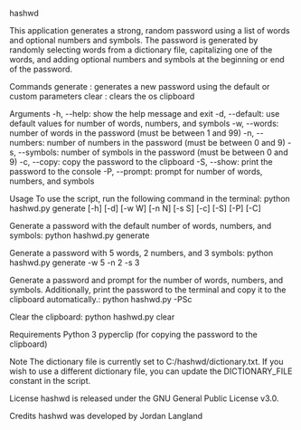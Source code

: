 hashwd

This application generates a strong, random password using a list of words and optional numbers and symbols. 
The password is generated by randomly selecting words from a dictionary file, capitalizing one of the words, and adding optional numbers and symbols at the beginning or end of the password.

Commands
generate : generates a new password using the default or custom parameters
clear : clears the os clipboard


Arguments
-h, --help: show the help message and exit
-d, --default: use default values for number of words, numbers, and symbols
-w, --words: number of words in the password (must be between 1 and 99)
-n, --numbers: number of numbers in the password (must be between 0 and 9)
-s, --symbols: number of symbols in the password (must be between 0 and 9)
-c, --copy: copy the password to the clipboard
-S, --show: print the password to the console
-P, --prompt: prompt for number of words, numbers, and symbols


Usage
To use the script, run the following command in the terminal:
python hashwd.py generate [-h] [-d] [-w W] [-n N] [-s S] [-c] [-S] [-P] [-C]

Generate a password with the default number of words, numbers, and symbols:
python hashwd.py generate

Generate a password with 5 words, 2 numbers, and 3 symbols:
python hashwd.py generate -w 5 -n 2 -s 3

Generate a password and prompt for the number of words, numbers, and symbols. Additionally, print the password to the terminal and copy it to the clipboard automatically.:
python hashwd.py -PSc

Clear the clipboard:
python hashwd.py clear

Requirements
Python 3
pyperclip (for copying the password to the clipboard)

Note
The dictionary file is currently set to C:/hashwd/dictionary.txt. If you wish to use a different dictionary file, you can update the DICTIONARY_FILE constant in the script.

License
hashwd is released under the GNU General Public License v3.0.

Credits
hashwd was developed by Jordan Langland
